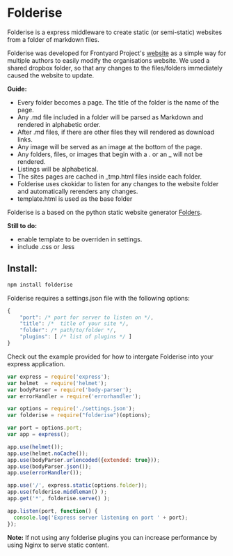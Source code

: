 # Folderise

Folderise is a express middleware to create static (or semi-static) websites from a folder of markdown files.

Folderise was developed for Frontyard Project's [website](www.frontyardprojects.org) as a simple way for multiple authors to easily modify the organisations website. We used a shared dropbox folder, so that any changes to the files/folders immediately caused the website to update.

**Guide:**

* Every folder becomes a page. The title of the folder is the name of the page. 
* Any .md file included in a folder will be parsed as Markdown and rendered in alphabetic order.
* After .md files, if there are other files they will rendered as download links.
* Any image will be served as an image at the bottom of the page.
* Any folders, files, or images that begin with a . or an _ will not be rendered.
* Listings will be alphabetical.
* The sites pages are cached in _tmp.html files inside each folder.
* Folderise uses ckokidar to listen for any changes to the website folder and automatically rerenders any changes.
* template.html is used as the base folder

Folderise is a based on the python static website generator [Folders](https://github.com/sdockray/folders).

**Still to do:**

* enable template to be overriden in settings.
* include .css or .less

## Install:

```sh 
npm install folderise
```

Folderise requires a settings.json file with the following options:

```js
{
	"port": /* port for server to listen on */,
	"title": /*  title of your site */,
	"folder": /* path/to/folder */,
	"plugins": [ /* list of plugins */ ]
}
```

Check out the example provided for how to intergate Folderise into your express application.

```js
var express	= require('express');
var helmet	= require('helmet');
var bodyParser = require('body-parser');
var errorHandler = require('errorhandler');

var options = require('./settings.json');
var folderise = require("folderise")(options);

var port = options.port;
var app = express();

app.use(helmet());
app.use(helmet.noCache());
app.use(bodyParser.urlencoded({extended: true}));
app.use(bodyParser.json());
app.use(errorHandler());

app.use('/', express.static(options.folder));
app.use(folderise.middleman() );
app.get('*', folderise.serve() );

app.listen(port, function() {
  console.log('Express server listening on port ' + port);
});
```

**Note:** If not using any folderise plugins you can increase performance by using Nginx to serve static content.